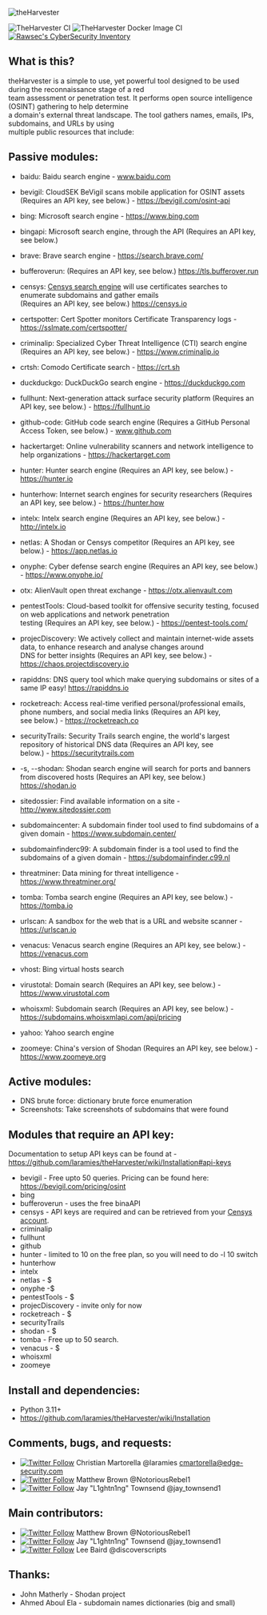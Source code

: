 ![theHarvester](https://github.com/laramies/theHarvester/blob/master/theHarvester-logo.webp)

![TheHarvester CI](https://github.com/laramies/theHarvester/workflows/TheHarvester%20Python%20CI/badge.svg) ![TheHarvester Docker Image CI](https://github.com/laramies/theHarvester/workflows/TheHarvester%20Docker%20Image%20CI/badge.svg)
[![Rawsec's CyberSecurity Inventory](https://inventory.raw.pm/img/badges/Rawsec-inventoried-FF5050_flat_without_logo.svg)](https://inventory.raw.pm/)

What is this?
-------------
theHarvester is a simple to use, yet powerful tool designed to be used during the reconnaissance stage of a red<br>
team assessment or penetration test. It performs open source intelligence (OSINT) gathering to help determine<br>
a domain's external threat landscape. The tool gathers names, emails, IPs, subdomains, and URLs by using<br>
multiple public resources that include:<br>

Passive modules:
----------------

* baidu: Baidu search engine - www.baidu.com

* bevigil: CloudSEK BeVigil scans mobile application for OSINT assets (Requires an API key, see below.) - https://bevigil.com/osint-api

* bing: Microsoft search engine - https://www.bing.com

* bingapi: Microsoft search engine, through the API (Requires an API key, see below.)

* brave: Brave search engine - https://search.brave.com/

* bufferoverun: (Requires an API key, see below.) https://tls.bufferover.run

* censys: [Censys search engine](https://search.censys.io/) will use certificates searches to enumerate subdomains and gather emails<br>
  (Requires an API key, see below.) https://censys.io

* certspotter: Cert Spotter monitors Certificate Transparency logs - https://sslmate.com/certspotter/

* criminalip: Specialized Cyber Threat Intelligence (CTI) search engine (Requires an API key, see below.) - https://www.criminalip.io

* crtsh: Comodo Certificate search - https://crt.sh

* duckduckgo: DuckDuckGo search engine - https://duckduckgo.com

* fullhunt: Next-generation attack surface security platform (Requires an API key, see below.) - https://fullhunt.io

* github-code: GitHub code search engine (Requires a GitHub Personal Access Token, see below.) - www.github.com

* hackertarget: Online vulnerability scanners and network intelligence to help organizations - https://hackertarget.com

* hunter: Hunter search engine (Requires an API key, see below.) - https://hunter.io

* hunterhow: Internet search engines for security researchers (Requires an API key, see below.) - https://hunter.how

* intelx: Intelx search engine (Requires an API key, see below.) - http://intelx.io

* netlas: A Shodan or Censys competitor (Requires an API key, see below.) - https://app.netlas.io

* onyphe: Cyber defense search engine (Requires an API key, see below.) - https://www.onyphe.io/

* otx: AlienVault open threat exchange - https://otx.alienvault.com

* pentestTools: Cloud-based toolkit for offensive security testing, focused on web applications and network penetration<br>
  testing (Requires an API key, see below.) - https://pentest-tools.com/

* projecDiscovery: We actively collect and maintain internet-wide assets data, to enhance research and analyse changes around<br>
  DNS for better insights (Requires an API key, see below.) - https://chaos.projectdiscovery.io

* rapiddns: DNS query tool which make querying subdomains or sites of a same IP easy! https://rapiddns.io

* rocketreach: Access real-time verified personal/professional emails, phone numbers, and social media links (Requires an API key,<br>
  see below.) - https://rocketreach.co

* securityTrails: Security Trails search engine, the world's largest repository of historical DNS data (Requires an API key, see<br>
  below.) - https://securitytrails.com

* -s, --shodan: Shodan search engine will search for ports and banners from discovered hosts (Requires an API key, see below.)<br>
  https://shodan.io

* sitedossier: Find available information on a site - http://www.sitedossier.com

* subdomaincenter: A subdomain finder tool used to find subdomains of a given domain - https://www.subdomain.center/

* subdomainfinderc99: A subdomain finder is a tool used to find the subdomains of a given domain - https://subdomainfinder.c99.nl

* threatminer: Data mining for threat intelligence - https://www.threatminer.org/

* tomba: Tomba search engine (Requires an API key, see below.) - https://tomba.io

* urlscan: A sandbox for the web that is a URL and website scanner - https://urlscan.io

* venacus: Venacus search engine (Requires an API key, see below.) - https://venacus.com

* vhost: Bing virtual hosts search

* virustotal: Domain search (Requires an API key, see below.) - https://www.virustotal.com

* whoisxml: Subdomain search (Requires an API key, see below.) - https://subdomains.whoisxmlapi.com/api/pricing

* yahoo: Yahoo search engine

* zoomeye: China's version of Shodan (Requires an API key, see below.) - https://www.zoomeye.org

Active modules:
---------------
* DNS brute force: dictionary brute force enumeration
* Screenshots: Take screenshots of subdomains that were found

Modules that require an API key:
--------------------------------
Documentation to setup API keys can be found at - https://github.com/laramies/theHarvester/wiki/Installation#api-keys

* bevigil - Free upto 50 queries. Pricing can be found here: https://bevigil.com/pricing/osint
* bing
* bufferoverun - uses the free binaAPI
* censys - API keys are required and can be retrieved from your [Censys account](https://search.censys.io/account/api).
* criminalip
* fullhunt
* github
* hunter - limited to 10 on the free plan, so you will need to do -l 10 switch
* hunterhow
* intelx
* netlas - $
* onyphe -$
* pentestTools - $
* projecDiscovery - invite only for now
* rocketreach - $
* securityTrails
* shodan - $
* tomba - Free up to 50 search.
* venacus - $
* whoisxml
* zoomeye

Install and dependencies:
-------------------------
* Python 3.11+
* https://github.com/laramies/theHarvester/wiki/Installation

Comments, bugs, and requests:
-----------------------------
* [![Twitter Follow](https://img.shields.io/twitter/follow/laramies.svg?style=social&label=Follow)](https://twitter.com/laramies) Christian Martorella @laramies
  cmartorella@edge-security.com
* [![Twitter Follow](https://img.shields.io/twitter/follow/NotoriousRebel1.svg?style=social&label=Follow)](https://twitter.com/NotoriousRebel1) Matthew Brown @NotoriousRebel1
* [![Twitter Follow](https://img.shields.io/twitter/follow/jay_townsend1.svg?style=social&label=Follow)](https://twitter.com/jay_townsend1) Jay "L1ghtn1ng" Townsend @jay_townsend1

Main contributors:
------------------
* [![Twitter Follow](https://img.shields.io/twitter/follow/NotoriousRebel1.svg?style=social&label=Follow)](https://twitter.com/NotoriousRebel1) Matthew Brown @NotoriousRebel1
* [![Twitter Follow](https://img.shields.io/twitter/follow/jay_townsend1.svg?style=social&label=Follow)](https://twitter.com/jay_townsend1) Jay "L1ghtn1ng" Townsend @jay_townsend1
* [![Twitter Follow](https://img.shields.io/twitter/follow/discoverscripts.svg?style=social&label=Follow)](https://twitter.com/discoverscripts) Lee Baird @discoverscripts


Thanks:
-------
* John Matherly - Shodan project
* Ahmed Aboul Ela - subdomain names dictionaries (big and small)
